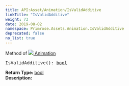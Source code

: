 ```yaml
---
title: API:Asset/Animation/IsValidAdditive
linkTitle: "IsValidAdditive"
weight: 73
date: 2019-08-02
namespace: Primrose.Assets.Animation.IsValidAdditive
deprecated: false
no_list: true
---
```

Method of <a href="/docs/api-reference/Class/Animation"><img src="/icons/silk/film.png"/>&nbsp;Animation</a>
<pre class="method-declaration">
IsValidAdditive(): <a class="type" href="/docs/api-reference/System/Primitives#boolean">bool</a></pre>
<b>Return Type: </b>
<a class="type" href="/docs/api-reference/System/Primitives#boolean">bool</a>
<br/>
<b>Description: </b>